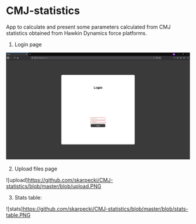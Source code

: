 # CMJ-statistics
App to calculate and present some parameters calculated from CMJ statistics obtained from Hawkin Dynamics force platforms.

1. Login page

![login](https://github.com/skarpecki/CMJ-statistics/blob/master/blob/login.PNG)

2. Upload files page

![upload]https://github.com/skarpecki/CMJ-statistics/blob/master/blob/upload.PNG

3. Stats table:

![stats]https://github.com/skarpecki/CMJ-statistics/blob/master/blob/stats-table.PNG
